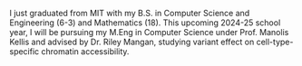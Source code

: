 I just graduated from MIT with my B.S. in Computer Science and Engineering (6-3) and Mathematics (18). This upcoming 2024-25 school year, I will be pursuing my M.Eng in Computer Science under Prof. Manolis Kellis and advised by Dr. Riley Mangan, studying variant effect on cell-type-specific chromatin accessibility.